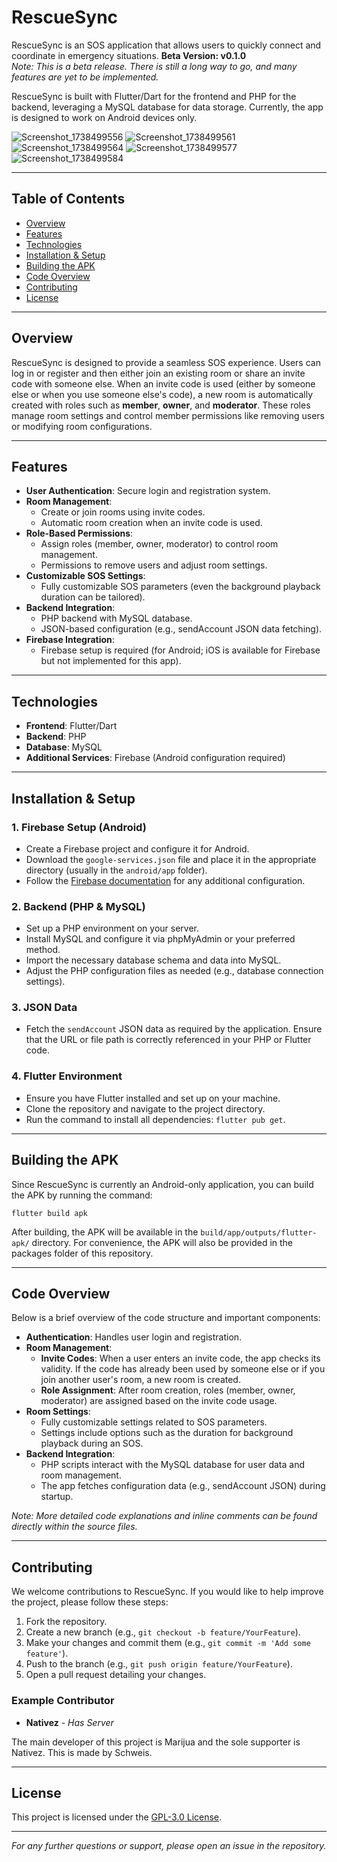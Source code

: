 # RescueSync

RescueSync is an SOS application that allows users to quickly connect and coordinate in emergency situations. **Beta Version: v0.1.0**  
*Note: This is a beta release. There is still a long way to go, and many features are yet to be implemented.*

RescueSync is built with Flutter/Dart for the frontend and PHP for the backend, leveraging a MySQL database for data storage. Currently, the app is designed to work on Android devices only.

<!-- Insert application images/screenshots here -->
![Screenshot_1738499556](https://github.com/user-attachments/assets/d7dfc207-01b1-46d4-a0bf-3516400135a1)
![Screenshot_1738499561](https://github.com/user-attachments/assets/7fca7cea-5abf-462c-8992-f5b41e2dfc34)
![Screenshot_1738499564](https://github.com/user-attachments/assets/47a32429-2a52-4348-9c49-d9a9ee41ffcd)
![Screenshot_1738499577](https://github.com/user-attachments/assets/aedde814-977b-4ab0-822d-5df8f3657b88)
![Screenshot_1738499584](https://github.com/user-attachments/assets/4b1e7448-f614-4702-999c-43f9007eb7a5)


---

## Table of Contents

- [Overview](#overview)
- [Features](#features)
- [Technologies](#technologies)
- [Installation & Setup](#installation--setup)
- [Building the APK](#building-the-apk)
- [Code Overview](#code-overview)
- [Contributing](#contributing)
- [License](#license)

---

## Overview

RescueSync is designed to provide a seamless SOS experience. Users can log in or register and then either join an existing room or share an invite code with someone else. When an invite code is used (either by someone else or when you use someone else's code), a new room is automatically created with roles such as **member**, **owner**, and **moderator**. These roles manage room settings and control member permissions like removing users or modifying room configurations.

---

## Features

- **User Authentication**: Secure login and registration system.
- **Room Management**: 
  - Create or join rooms using invite codes.
  - Automatic room creation when an invite code is used.
- **Role-Based Permissions**: 
  - Assign roles (member, owner, moderator) to control room management.
  - Permissions to remove users and adjust room settings.
- **Customizable SOS Settings**: 
  - Fully customizable SOS parameters (even the background playback duration can be tailored).
- **Backend Integration**: 
  - PHP backend with MySQL database.
  - JSON-based configuration (e.g., sendAccount JSON data fetching).
- **Firebase Integration**: 
  - Firebase setup is required (for Android; iOS is available for Firebase but not implemented for this app).

---

## Technologies

- **Frontend**: Flutter/Dart
- **Backend**: PHP
- **Database**: MySQL
- **Additional Services**: Firebase (Android configuration required)

---

## Installation & Setup

### 1. Firebase Setup (Android)

- Create a Firebase project and configure it for Android.
- Download the ```google-services.json``` file and place it in the appropriate directory (usually in the `android/app` folder).
- Follow the [Firebase documentation](https://firebase.google.com/docs/android/setup) for any additional configuration.

### 2. Backend (PHP & MySQL)

- Set up a PHP environment on your server.
- Install MySQL and configure it via phpMyAdmin or your preferred method.
- Import the necessary database schema and data into MySQL.
- Adjust the PHP configuration files as needed (e.g., database connection settings).

### 3. JSON Data

- Fetch the `sendAccount` JSON data as required by the application. Ensure that the URL or file path is correctly referenced in your PHP or Flutter code.

### 4. Flutter Environment

- Ensure you have Flutter installed and set up on your machine.
- Clone the repository and navigate to the project directory.
- Run the command to install all dependencies: ```flutter pub get```.

---

## Building the APK

Since RescueSync is currently an Android-only application, you can build the APK by running the command:

```flutter build apk```

After building, the APK will be available in the `build/app/outputs/flutter-apk/` directory. For convenience, the APK will also be provided in the packages folder of this repository.

---

## Code Overview

Below is a brief overview of the code structure and important components:

- **Authentication**: Handles user login and registration.
- **Room Management**: 
  - **Invite Codes**: When a user enters an invite code, the app checks its validity. If the code has already been used by someone else or if you join another user's room, a new room is created.
  - **Role Assignment**: After room creation, roles (member, owner, moderator) are assigned based on the invite code usage.
- **Room Settings**: 
  - Fully customizable settings related to SOS parameters.
  - Settings include options such as the duration for background playback during an SOS.
- **Backend Integration**: 
  - PHP scripts interact with the MySQL database for user data and room management.
  - The app fetches configuration data (e.g., sendAccount JSON) during startup.

*Note: More detailed code explanations and inline comments can be found directly within the source files.*

---

## Contributing

We welcome contributions to RescueSync. If you would like to help improve the project, please follow these steps:

1. Fork the repository.
2. Create a new branch (e.g., ```git checkout -b feature/YourFeature```).
3. Make your changes and commit them (e.g., ```git commit -m 'Add some feature'```).
4. Push to the branch (e.g., ```git push origin feature/YourFeature```).
5. Open a pull request detailing your changes.

### Example Contributor

- **Nativez** - *Has Server*

The main developer of this project is Marijua and the sole supporter is Nativez. This is made by Schweis.

---

## License

This project is licensed under the [GPL-3.0 License](LICENSE).

---

*For any further questions or support, please open an issue in the repository.*
